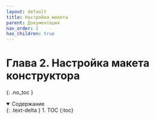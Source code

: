 ```yaml
---
layout: default
title: Настройка макета
parent: Документация
nav_order: 2
has_children: true
---
```


# Глава 2. Настройка макета конструктора
{: .no_toc }

<details open markdown="block">
  <summary>
    Содержание
  </summary>
  {: .text-delta }
1. TOC
{:toc}
</details>


